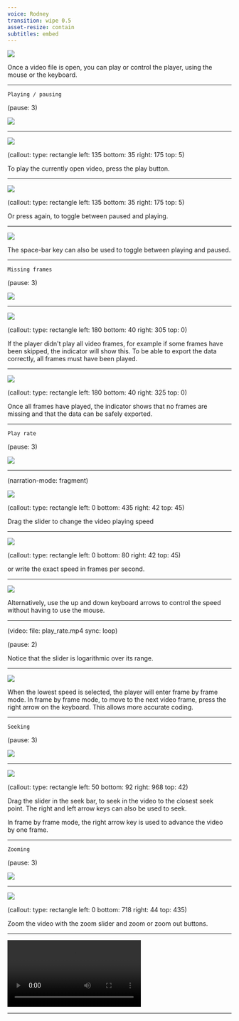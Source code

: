 ```yaml
---
voice: Rodney
transition: wipe 0.5
asset-resize: contain
subtitles: embed
---
```


![](paused.png)

Once a video file is open, you can play or control the player, using the mouse or the keyboard.

---

```
Playing / pausing
```

(pause: 3)

![](paused.png)

---

![](paused.png)

(callout:
  type: rectangle
  left: 135
  bottom: 35
  right: 175
  top: 5)

To play the currently open video, press the play button.

---

![](playing.png)

(callout:
  type: rectangle
  left: 135
  bottom: 35
  right: 175
  top: 5)

Or press again, to toggle between paused and playing.

---

![](playing.png)

The space-bar key can also be used to toggle between playing and paused.

---

```
Missing frames
```

(pause: 3)

![](paused.png)

---

![](paused.png)

(callout:
  type: rectangle
  left: 180
  bottom: 40
  right: 305
  top: 0)

If the player didn't play all video frames, for example if some frames have been skipped, 
the indicator will show this. To be able to export the data correctly, all frames must
have been played.

---

![](saw_all_frames.png)

(callout:
  type: rectangle
  left: 180
  bottom: 40
  right: 325
  top: 0)

Once all frames have played, the indicator shows that no frames are missing and that
the data can be safely exported.

---

```
Play rate
```

(pause: 3)

![](paused.png)

---

(narration-mode: fragment)

![](paused.png)

(callout:
  type: rectangle
  left: 0
  bottom: 435
  right: 42
  top: 45)

Drag the slider to change the video playing speed

---

![](paused.png)

(callout:
  type: rectangle
  left: 0
  bottom: 80
  right: 42
  top: 45)

or write the exact speed in frames per second.

---

![](paused.png)

Alternatively, use the up and down keyboard arrows to control the speed without having to use the mouse.

---

(video:
  file: play_rate.mp4
  sync: loop)

(pause: 2)

Notice that the slider is logarithmic over its range.

---

![](lowest_rate.png)

When the lowest speed is selected, the player will enter frame by frame mode. In frame by frame mode, to
move to the next video frame, press the right arrow on the keyboard. This allows more accurate coding.

---

```
Seeking
```

(pause: 3)

![](paused.png)

---

![](paused.png)

(callout:
  type: rectangle
  left: 50
  bottom: 92
  right: 968
  top: 42)

Drag the slider in the seek bar, to seek in the video to the closest seek point.
The right and left arrow keys can also be used to seek.

In frame by frame mode, the right arrow key is used to advance the video by one frame.

---

```
Zooming
```

(pause: 3)

![](paused.png)

---

![](paused.png)

(callout:
  type: rectangle
  left: 0
  bottom: 718
  right: 44
  top: 435)

Zoom the video with the zoom slider and zoom or zoom out buttons.

---

![](zoom.mp4)

---
